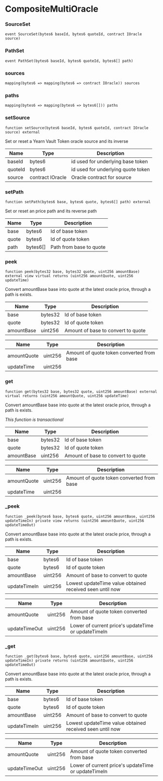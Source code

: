 # CompositeMultiOracle

### SourceSet

```solidity
event SourceSet(bytes6 baseId, bytes6 quoteId, contract IOracle source)
```

### PathSet

```solidity
event PathSet(bytes6 baseId, bytes6 quoteId, bytes6[] path)
```

### sources

```solidity
mapping(bytes6 => mapping(bytes6 => contract IOracle)) sources
```

### paths

```solidity
mapping(bytes6 => mapping(bytes6 => bytes6[])) paths
```

### setSource

```solidity
function setSource(bytes6 baseId, bytes6 quoteId, contract IOracle source) external
```

Set or reset a Yearn Vault Token oracle source and its inverse

| Name | Type | Description |
| ---- | ---- | ----------- |
| baseId | bytes6 | id used for underlying base token |
| quoteId | bytes6 | id used for underlying quote token |
| source | contract IOracle | Oracle contract for source |

### setPath

```solidity
function setPath(bytes6 base, bytes6 quote, bytes6[] path) external
```

Set or reset an price path and its reverse path

| Name | Type | Description |
| ---- | ---- | ----------- |
| base | bytes6 | Id of base token |
| quote | bytes6 | Id of quote token |
| path | bytes6[] | Path from base to quote |

### peek

```solidity
function peek(bytes32 base, bytes32 quote, uint256 amountBase) external view virtual returns (uint256 amountQuote, uint256 updateTime)
```

Convert amountBase base into quote at the latest oracle price, through a path is exists.

| Name | Type | Description |
| ---- | ---- | ----------- |
| base | bytes32 | Id of base token |
| quote | bytes32 | Id of quote token |
| amountBase | uint256 | Amount of base to convert to quote |

| Name | Type | Description |
| ---- | ---- | ----------- |
| amountQuote | uint256 | Amount of quote token converted from base |
| updateTime | uint256 |  |

### get

```solidity
function get(bytes32 base, bytes32 quote, uint256 amountBase) external virtual returns (uint256 amountQuote, uint256 updateTime)
```

Convert amountBase base into quote at the latest oracle price, through a path is exists.

_This function is transactional_

| Name | Type | Description |
| ---- | ---- | ----------- |
| base | bytes32 | Id of base token |
| quote | bytes32 | Id of quote token |
| amountBase | uint256 | Amount of base to convert to quote |

| Name | Type | Description |
| ---- | ---- | ----------- |
| amountQuote | uint256 | Amount of quote token converted from base |
| updateTime | uint256 |  |

### _peek

```solidity
function _peek(bytes6 base, bytes6 quote, uint256 amountBase, uint256 updateTimeIn) private view returns (uint256 amountQuote, uint256 updateTimeOut)
```

Convert amountBase base into quote at the latest oracle price, through a path is exists.

| Name | Type | Description |
| ---- | ---- | ----------- |
| base | bytes6 | Id of base token |
| quote | bytes6 | Id of quote token |
| amountBase | uint256 | Amount of base to convert to quote |
| updateTimeIn | uint256 | Lowest updateTime value obtained received seen until now |

| Name | Type | Description |
| ---- | ---- | ----------- |
| amountQuote | uint256 | Amount of quote token converted from base |
| updateTimeOut | uint256 | Lower of current price's updateTime or updateTimeIn |

### _get

```solidity
function _get(bytes6 base, bytes6 quote, uint256 amountBase, uint256 updateTimeIn) private returns (uint256 amountQuote, uint256 updateTimeOut)
```

Convert amountBase base into quote at the latest oracle price, through a path is exists.

| Name | Type | Description |
| ---- | ---- | ----------- |
| base | bytes6 | Id of base token |
| quote | bytes6 | Id of quote token |
| amountBase | uint256 | Amount of base to convert to quote |
| updateTimeIn | uint256 | Lowest updateTime value obtained received seen until now |

| Name | Type | Description |
| ---- | ---- | ----------- |
| amountQuote | uint256 | Amount of quote token converted from base |
| updateTimeOut | uint256 | Lower of current price's updateTime or updateTimeIn |

